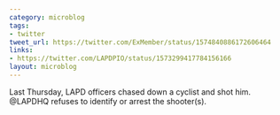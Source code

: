 ```yaml
---
category: microblog
tags:
- twitter
tweet_url: https://twitter.com/ExMember/status/1574840886172606464
links:
- https://twitter.com/LAPDPIO/status/1573299417784156166
layout: microblog
---
```

Last Thursday, LAPD officers chased down a cyclist and shot him. @LAPDHQ refuses to identify or arrest the shooter(s).
